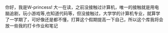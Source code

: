 你好，我是W-princess!
大一在读，之前没接触过计算机，唯一的接触就是用电脑追剧，玩小游戏等,也知道代码等，但没接触过，大学学的计算机专业，就算学了一学期了，可好像还是都不懂，打算这个假期提高一下自己，所以这个库我将会放一些我的打卡作业和笔记
